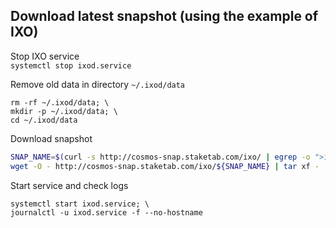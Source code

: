 ## Download latest snapshot (using the example of IXO)  
Stop IXO service  
`systemctl stop ixod.service`  

Remove old data in directory `~/.ixod/data`  
```
rm -rf ~/.ixod/data; \
mkdir -p ~/.ixod/data; \
cd ~/.ixod/data
```

Download snapshot  
```bash
SNAP_NAME=$(curl -s http://cosmos-snap.staketab.com/ixo/ | egrep -o ">impacthub-3.*tar" | tr -d ">"); \
wget -O - http://cosmos-snap.staketab.com/ixo/${SNAP_NAME} | tar xf -
```

Start service and check logs  
```
systemctl start ixod.service; \
journalctl -u ixod.service -f --no-hostname
```
